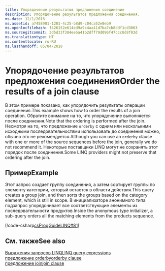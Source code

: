 ```yaml
---
title: Упорядочение результатов предложения соединения
description: Упорядочение результатов предложения соединения.
ms.date: 12/1/2016
ms.assetid: a7458901-1201-4c25-b8d9-c04ca52e0eb9
ms.openlocfilehash: f426152e614ed9a9c4aa41d7ba7cb8ddf1cd3063
ms.sourcegitcommit: 3d5d33f384eeba41b2dff79d096f47ccc8d8f03d
ms.translationtype: HT
ms.contentlocale: ru-RU
ms.lasthandoff: 05/04/2018
---
```

# <a name="order-the-results-of-a-join-clause"></a><span data-ttu-id="ea161-103">Упорядочение результатов предложения соединения</span><span class="sxs-lookup"><span data-stu-id="ea161-103">Order the results of a join clause</span></span>
<span data-ttu-id="ea161-104">В этом примере показано, как упорядочить результаты операции соединения.</span><span class="sxs-lookup"><span data-stu-id="ea161-104">This example shows how to order the results of a join operation.</span></span> <span data-ttu-id="ea161-105">Обратите внимание на то, что упорядочение выполняется после соединения.</span><span class="sxs-lookup"><span data-stu-id="ea161-105">Note that the ordering is performed after the join.</span></span> <span data-ttu-id="ea161-106">Несмотря на то, что предложение `orderby` с одним или несколькими исходными последовательностями использовать до соединения можно, обычно это не рекомендуется.</span><span class="sxs-lookup"><span data-stu-id="ea161-106">Although you can use an `orderby` clause with one or more of the source sequences before the join, generally we do not recommend it.</span></span> <span data-ttu-id="ea161-107">Некоторые поставщики LINQ могут не сохранять этот порядок после соединения.</span><span class="sxs-lookup"><span data-stu-id="ea161-107">Some LINQ providers might not preserve that ordering after the join.</span></span>  
  
## <a name="example"></a><span data-ttu-id="ea161-108">Пример</span><span class="sxs-lookup"><span data-stu-id="ea161-108">Example</span></span>  
 <span data-ttu-id="ea161-109">Этот запрос создает группу соединения, а затем сортирует группы по элементу категории, который остается в области действия.</span><span class="sxs-lookup"><span data-stu-id="ea161-109">This query creates a group join, and then sorts the groups based on the category element, which is still in scope.</span></span> <span data-ttu-id="ea161-110">В инициализаторе анонимного типа подзапрос упорядочивает все соответствующие элементы из последовательности продуктов.</span><span class="sxs-lookup"><span data-stu-id="ea161-110">Inside the anonymous type initializer, a sub-query orders all the matching elements from the products sequence.</span></span>  
  
 [!code-csharp[csProgGuideLINQ#81](../../../samples/snippets/csharp/concepts/linq/how-to-order-the-results-of-a-join-clause_1.cs)]  
 
## <a name="see-also"></a><span data-ttu-id="ea161-111">См. также</span><span class="sxs-lookup"><span data-stu-id="ea161-111">See also</span></span>  
 [<span data-ttu-id="ea161-112">Выражения запросов LINQ</span><span class="sxs-lookup"><span data-stu-id="ea161-112">LINQ query expressions</span></span>](index.md)  
 [<span data-ttu-id="ea161-113">предложение orderby</span><span class="sxs-lookup"><span data-stu-id="ea161-113">orderby clause</span></span>](../language-reference/keywords/orderby-clause.md)  
 [<span data-ttu-id="ea161-114">предложение join</span><span class="sxs-lookup"><span data-stu-id="ea161-114">join clause</span></span>](../language-reference/keywords/join-clause.md) 
